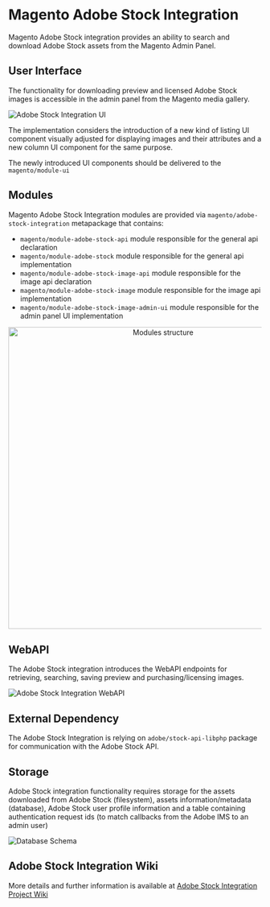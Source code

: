 # Magento Adobe Stock Integration

Magento Adobe Stock integration provides an ability to search and download Adobe Stock assets from the Magento Admin Panel.

## User Interface

The functionality for downloading preview and licensed Adobe Stock images is accessible in the admin panel from the Magento media gallery.

![Adobe Stock Integration UI](https://user-images.githubusercontent.com/2028541/57383032-fb3afb80-71a5-11e9-8266-e858e9928615.png)

The implementation considers the introduction of a new kind of listing UI component visually adjusted for displaying images and their attributes and a new column UI component for the same purpose.

The newly introduced UI components should be delivered to the `magento/module-ui`

## Modules

Magento Adobe Stock Integration modules are provided via `magento/adobe-stock-integration` metapackage that contains:
* `magento/module-adobe-stock-api` module responsible for the general api declaration
* `magento/module-adobe-stock` module responsible for the general api implementation
* `magento/module-adobe-stock-image-api` module responsible for the image api declaration
* `magento/module-adobe-stock-image` module responsible for the image api implementation
* `magento/module-adobe-stock-image-admin-ui` module responsible for the admin panel UI implementation
 
<p align="center">
 <img alt="Modules structure" width="600" src="https://user-images.githubusercontent.com/2028541/57133879-2be0f680-6d9c-11e9-82ec-0cd2d2cbc3a3.png">
</p>

## WebAPI

The Adobe Stock integration introduces the WebAPI endpoints for retrieving, searching, saving preview and purchasing/licensing images.

![Adobe Stock Integration WebAPI](https://user-images.githubusercontent.com/2028541/57308463-4e497b80-70de-11e9-9556-46967e346dc3.png)

## External Dependency

The Adobe Stock Integration is relying on `adobe/stock-api-libphp` package for communication with the Adobe Stock API.

## Storage

Adobe Stock integration functionality requires storage for the assets downloaded from Adobe Stock (filesystem), assets information/metadata (database), Adobe Stock user profile information and a table containing authentication request ids (to match callbacks from the Adobe IMS to an admin user)

![Database Schema](https://user-images.githubusercontent.com/2028541/57133561-13241100-6d9b-11e9-9807-b32abd1236e4.png)

## Adobe Stock Integration Wiki

More details and further information is available at [Adobe Stock Integration Project Wiki](https://github.com/magento/adobe-stock-integration/wiki/)
